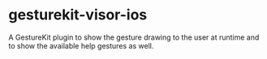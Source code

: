 gesturekit-visor-ios
====================

A GestureKit plugin to show the gesture drawing to the user at runtime and to show the available help gestures as well.

